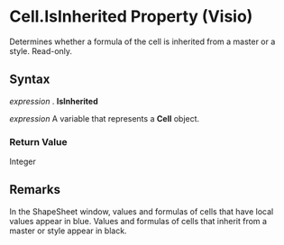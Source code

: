 
# Cell.IsInherited Property (Visio)

Determines whether a formula of the cell is inherited from a master or a style. Read-only.


## Syntax

 _expression_ . **IsInherited**

 _expression_ A variable that represents a **Cell** object.


### Return Value

Integer


## Remarks

In the ShapeSheet window, values and formulas of cells that have local values appear in blue. Values and formulas of cells that inherit from a master or style appear in black.

